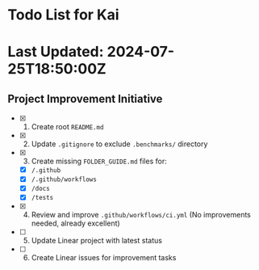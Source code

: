 # Todo List for Kai
# Last Updated: 2024-07-25T18:50:00Z

## Project Improvement Initiative

- [x] 1. Create root `README.md`
- [x] 2. Update `.gitignore` to exclude `.benchmarks/` directory
- [x] 3. Create missing `FOLDER_GUIDE.md` files for:
  - [x] `/.github`
  - [x] `/.github/workflows`
  - [x] `/docs`
  - [x] `/tests`
- [x] 4. Review and improve `.github/workflows/ci.yml` (No improvements needed, already excellent)
- [ ] 5. Update Linear project with latest status
- [ ] 6. Create Linear issues for improvement tasks 